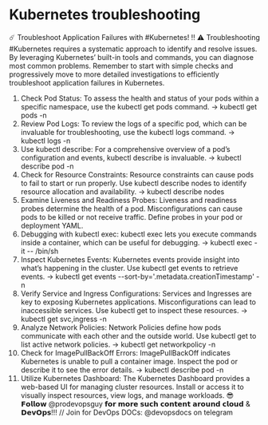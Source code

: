 # Kubernetes troubleshooting 

:comet: Troubleshoot Application Failures with #Kubernetes! :bangbang:
:warning: Troubleshooting #Kubernetes requires a systematic approach to identify and resolve issues. By leveraging Kubernetes’ built-in tools and commands, you can diagnose most common problems. Remember to start with simple checks and progressively move to more detailed investigations to efficiently troubleshoot application failures in Kubernetes.
1. Check Pod Status: To assess the health and status of your pods within a specific namespace, use the kubectl get pods command.
  -> kubectl get pods -n <namespace>
2. Review Pod Logs: To review the logs of a specific pod, which can be invaluable for troubleshooting, use the kubectl logs command.
 -> kubectl logs <pod-name> -n <namespace>
3. Use kubectl describe: For a comprehensive overview of a pod’s configuration and events, kubectl describe is invaluable.
 -> kubectl describe pod <pod-name> -n <namespace>
4. Check for Resource Constraints: Resource constraints can cause pods to fail to start or run properly. Use kubectl describe nodes to identify resource allocation and availability.
 -> kubectl describe nodes
5. Examine Liveness and Readiness Probes: Liveness and readiness probes determine the health of a pod. Misconfigurations can cause pods to be killed or not receive traffic. Define probes in your pod or deployment YAML.
6. Debugging with kubectl exec: kubectl exec lets you execute commands inside a container, which can be useful for debugging.
 -> kubectl exec -it <pod-name> -- /bin/sh
7. Inspect Kubernetes Events: Kubernetes events provide insight into what’s happening in the cluster. Use kubectl get events to retrieve events.
 -> kubectl get events --sort-by='.metadata.creationTimestamp' -n <namespace>
8. Verify Service and Ingress Configurations: Services and Ingresses are key to exposing Kubernetes applications. Misconfigurations can lead to inaccessible services. Use kubectl get to inspect these resources.
 -> kubectl get svc,ingress -n <namespace>
9. Analyze Network Policies: Network Policies define how pods communicate with each other and the outside world. Use kubectl get to list active network policies.
 -> kubectl get networkpolicy -n <namespace>
10. Check for ImagePullBackOff Errors: ImagePullBackOff indicates Kubernetes is unable to pull a container image. Inspect the pod or describe it to see the error details.
 -> kubectl describe pod <pod-name> -n <namespace>
11. Utilize Kubernetes Dashboard: The Kubernetes Dashboard provides a web-based UI for managing cluster resources. Install or access it to visually inspect resources, view logs, and manage workloads.
:sunglasses: 𝗙𝗼𝗹𝗹𝗼𝘄 @prodevopsguy 𝗳𝗼𝗿 𝗺𝗼𝗿𝗲 𝘀𝘂𝗰𝗵 𝗰𝗼𝗻𝘁𝗲𝗻𝘁 𝗮𝗿𝗼𝘂𝗻𝗱 𝗰𝗹𝗼𝘂𝗱 & 𝗗𝗲𝘃𝗢𝗽𝘀!!! // Join for DevOps DOCs: @devopsdocs on telegram